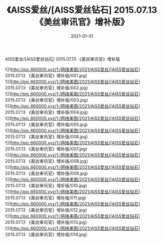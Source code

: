﻿---
layout: post
title:  《AISS爱丝/[AISS爱丝钻石] 2015.07.13 《美丝审讯官》增补版》
date:   2021-01-01
img: http://pic.660000.xyz/1:/网络美图/2021/AISS爱丝/[AISS爱丝钻石] 2015.07.13 《美丝审讯官》增补版/000.jpg
categories: [美女, 清纯, 唯美]
---

AISS爱丝/[AISS爱丝钻石] 2015.07.13 《美丝审讯官》增补版

 ![](http://pic.660000.xyz/1:/网络美图/2021/AISS爱丝/[AISS爱丝钻石] 2015.07.13 《美丝审讯官》增补版/001.jpg) <br>![](http://pic.660000.xyz/1:/网络美图/2021/AISS爱丝/[AISS爱丝钻石] 2015.07.13 《美丝审讯官》增补版/002.jpg) <br>![](http://pic.660000.xyz/1:/网络美图/2021/AISS爱丝/[AISS爱丝钻石] 2015.07.13 《美丝审讯官》增补版/003.jpg) <br>![](http://pic.660000.xyz/1:/网络美图/2021/AISS爱丝/[AISS爱丝钻石] 2015.07.13 《美丝审讯官》增补版/004.jpg) <br>![](http://pic.660000.xyz/1:/网络美图/2021/AISS爱丝/[AISS爱丝钻石] 2015.07.13 《美丝审讯官》增补版/005.jpg) <br>![](http://pic.660000.xyz/1:/网络美图/2021/AISS爱丝/[AISS爱丝钻石] 2015.07.13 《美丝审讯官》增补版/006.jpg) <br>![](http://pic.660000.xyz/1:/网络美图/2021/AISS爱丝/[AISS爱丝钻石] 2015.07.13 《美丝审讯官》增补版/007.jpg) <br>![](http://pic.660000.xyz/1:/网络美图/2021/AISS爱丝/[AISS爱丝钻石] 2015.07.13 《美丝审讯官》增补版/008.jpg) <br>![](http://pic.660000.xyz/1:/网络美图/2021/AISS爱丝/[AISS爱丝钻石] 2015.07.13 《美丝审讯官》增补版/009.jpg) <br>![](http://pic.660000.xyz/1:/网络美图/2021/AISS爱丝/[AISS爱丝钻石] 2015.07.13 《美丝审讯官》增补版/010.jpg) <br>![](http://pic.660000.xyz/1:/网络美图/2021/AISS爱丝/[AISS爱丝钻石] 2015.07.13 《美丝审讯官》增补版/011.jpg) <br>![](http://pic.660000.xyz/1:/网络美图/2021/AISS爱丝/[AISS爱丝钻石] 2015.07.13 《美丝审讯官》增补版/012.jpg) <br>![](http://pic.660000.xyz/1:/网络美图/2021/AISS爱丝/[AISS爱丝钻石] 2015.07.13 《美丝审讯官》增补版/013.jpg) <br>![](http://pic.660000.xyz/1:/网络美图/2021/AISS爱丝/[AISS爱丝钻石] 2015.07.13 《美丝审讯官》增补版/014.jpg) <br>